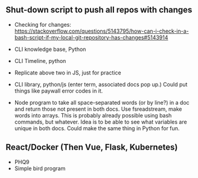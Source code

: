 ## Shut-down script to push all repos with changes
* Checking for changes: 
https://stackoverflow.com/questions/5143795/how-can-i-check-in-a-bash-script-if-my-local-git-repository-has-changes#5143914


* CLI knowledge base, Python
* CLI Timeline, python
* Replicate above two in JS, just for practice
* CLI library, python/js (enter term, associated docs pop up.) Could put things like paywall error codes in it. 

* Node program to take all space-separated words (or by line?) in a doc and return those not present in both docs. Use fsreadstream, make words into arrays. This is probably already possible using bash commands, but whatever. Idea is to be able to see what variables are unique in both docs. Could make the same thing in Python for fun. 


## React/Docker (Then Vue, Flask, Kubernetes)

* PHQ9
* Simple bird program
